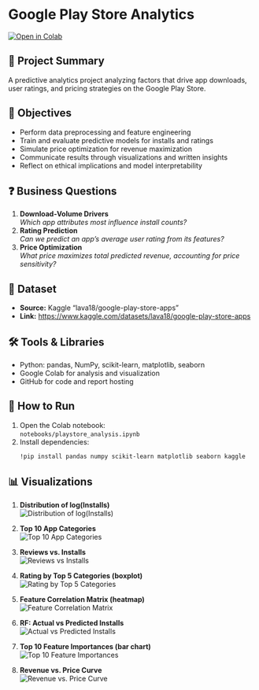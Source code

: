 # Google Play Store Analytics

[![Open in Colab](https://colab.research.google.com/assets/colab-badge.svg)](https://colab.research.google.com/github/Rithanya13/playstore-analytics/blob/main/notebooks/playstore_analysis.ipynb)

## 📄 Project Summary
A predictive analytics project analyzing factors that drive app downloads, user ratings, and pricing strategies on the Google Play Store.

## 🎯 Objectives
- Perform data preprocessing and feature engineering  
- Train and evaluate predictive models for installs and ratings  
- Simulate price optimization for revenue maximization  
- Communicate results through visualizations and written insights  
- Reflect on ethical implications and model interpretability  

## ❓ Business Questions
1. **Download‑Volume Drivers**  
   _Which app attributes most influence install counts?_  
2. **Rating Prediction**  
   _Can we predict an app’s average user rating from its features?_  
3. **Price Optimization**  
   _What price maximizes total predicted revenue, accounting for price sensitivity?_  

## 📂 Dataset
- **Source:** Kaggle “lava18/google-play-store-apps”  
- **Link:** https://www.kaggle.com/datasets/lava18/google-play-store-apps  

## 🛠️ Tools & Libraries
- Python: pandas, NumPy, scikit-learn, matplotlib, seaborn  
- Google Colab for analysis and visualization  
- GitHub for code and report hosting  

## 🚀 How to Run
1. Open the Colab notebook:  
   `notebooks/playstore_analysis.ipynb`  
2. Install dependencies:  
   ```bash
   !pip install pandas numpy scikit-learn matplotlib seaborn kaggle
   
## 📊 Visualizations

1. **Distribution of log(Installs)**  
   ![Distribution of log(Installs)](visualizations/Distribution%20of%20log%28Installs%29.png)

2. **Top 10 App Categories**  
   ![Top 10 App Categories](visualizations/Top%2010%20App%20Categories.png)

3. **Reviews vs. Installs**  
   ![Reviews vs Installs](visualizations/Reviews%20vs.%20Installs.png)

4. **Rating by Top 5 Categories (boxplot)**  
   ![Rating by Top 5 Categories](visualizations/Rating%20by%20Top%205%20Categories%20%28boxplot%29.png)

5. **Feature Correlation Matrix (heatmap)**  
   ![Feature Correlation Matrix](visualizations/Feature%20Correlation%20Matrix%20%28heatmap%29.png)

6. **RF: Actual vs Predicted Installs**  
   ![Actual vs Predicted Installs](visualizations/Actual%20vs%20Predicted%20Installs%20.png)

7. **Top 10 Feature Importances (bar chart)**  
   ![Top 10 Feature Importances](visualizations/Top%2010%20Feature%20Importances%20%28bar%20chart%29.png)

8. **Revenue vs. Price Curve**  
   ![Revenue vs. Price Curve](visualizations/Revenue%20vs.%20Price%20Curve.png)
